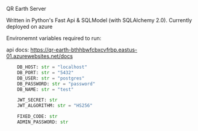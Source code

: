 QR Earth Server

Written in Python's Fast Api & SQLModel (with SQLAlchemy 2.0).
Currently deployed on azure

Environemnt variables required to run:

api docs: https://qr-earth-bthhbwfcbxcvfrbp.eastus-01.azurewebsites.net/docs

```py
    DB_HOST: str = "localhost"
    DB_PORT: str = "5432"
    DB_USER: str = "postgres"
    DB_PASSWORD: str = "password"
    DB_NAME: str = "test"

    JWT_SECRET: str
    JWT_ALGORITHM: str = "HS256"

    FIXED_CODE: str
    ADMIN_PASSWORD: str
```
